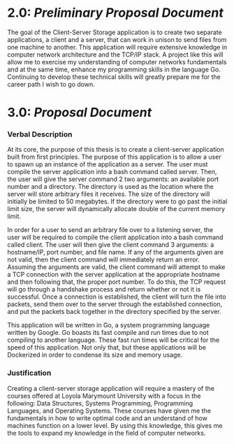 # 2.0: *Preliminary Proposal Document*

The goal of the Client-Server Storage application is to create two separate applications, a client and a server, that can work in unison to send files from one machine to another. This application will require extensive knowledge in computer network architecture and the TCP/IP stack. A project like this will allow me to exercise my understanding of computer networks fundamentals and at the same time, enhance my programming skills in the language Go. Continuing to develop these technical skills will greatly prepare me for the career path I wish to go down.

# 3.0: *Proposal Document*

### **Verbal Description**

At its core, the purpose of this thesis is to create a client-server application built from first principles. The purpose of this application is to allow a user to spawn up an instance of the application as a server. The user must compile the server application into a bash command called server. Then, the user will give the server command 2 two arguments: an available port number and a directory. The directory is used as the location where the server will store arbitrary files it receives. The size of the directory will initially be limited to 50 megabytes. If the directory were to go past the initial limit size, the server will dynamically allocate double of the current memory limit.

In order for a user to send an arbitrary file over to a listening server, the user will be required to compile the client application into a bash command called client. The user will then give the client command 3 arguments: a hostname/IP, port number, and file name. If any of the arguments given are not valid, then the client command will immediately return an error. Assuming the arguments are valid, the client command will attempt to make a TCP connection with the server application at the appropriate hostname and then following that, the proper port number. To do this, the TCP request will go through a handshake process and return whether or not it is successful. Once a connection is established, the client will turn the file into packets, send them over to the server through the established connection, and put the packets back together in the directory specified by the server.

This application will be written in Go, a system programming language written by Google. Go boasts its fast compile and run times due to not compiling to another language. These fast run times will be critical for the speed of this application. Not only that, but these applications will be Dockerized in order to condense its size and memory usage.

### **Justification**

Creating a client-server storage application will require a mastery of the courses offered at Loyola Marymount University with a focus in the following: Data Structures, Systems Programming, Programming Languages, and Operating Systems. These courses have given me the fundamentals in how to write optimal code and an understand of how machines function on a lower level. By using this knowledge, this gives me the tools to expand my knowledge in the field of computer networks.
